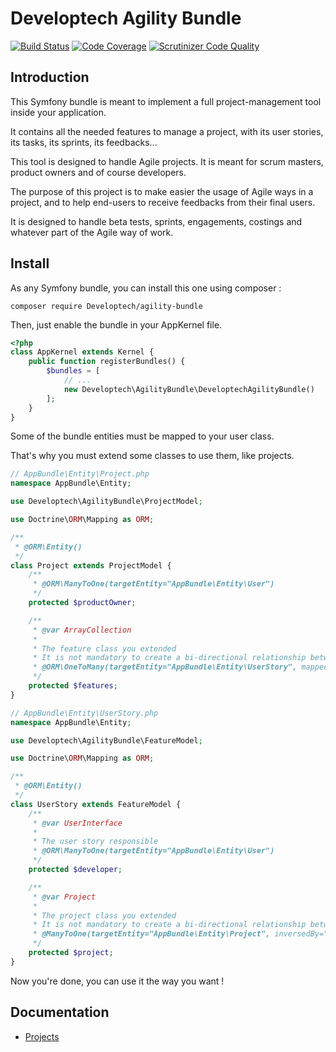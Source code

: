 Developtech Agility Bundle
==========================

[![Build Status](https://scrutinizer-ci.com/g/DevelopTech/AgilityBundle/badges/build.png?b=master)](https://scrutinizer-ci.com/g/DevelopTech/AgilityBundle/build-status/master)
[![Code Coverage](https://scrutinizer-ci.com/g/DevelopTech/AgilityBundle/badges/coverage.png?b=master)](https://scrutinizer-ci.com/g/DevelopTech/AgilityBundle/?branch=master)
[![Scrutinizer Code Quality](https://scrutinizer-ci.com/g/DevelopTech/AgilityBundle/badges/quality-score.png?b=master)](https://scrutinizer-ci.com/g/DevelopTech/AgilityBundle/?branch=master)

Introduction
------------

This Symfony bundle is meant to implement a full project-management tool inside your application.

It contains all the needed features to manage a project, with its user stories, its tasks, its sprints, its feedbacks...

This tool is designed to handle Agile projects. It is meant for scrum masters, product owners and of course developers.

The purpose of this project is to make easier the usage of Agile ways in a project, and to help end-users to receive feedbacks from their final users.

It is designed to handle beta tests, sprints, engagements, costings and whatever part of the Agile way of work.

Install
-------

As any Symfony bundle, you can install this one using composer :

```
composer require Developtech/agility-bundle
```

Then, just enable the bundle in your AppKernel file.

```php
<?php
class AppKernel extends Kernel {
    public function registerBundles() {
        $bundles = [
            // ...
            new Developtech\AgilityBundle\DeveloptechAgilityBundle()
        ];
    }
}
```

Some of the bundle entities must be mapped to your user class.

That's why you must extend some classes to use them, like projects.

```php
// AppBundle\Entity\Project.php
namespace AppBundle\Entity;

use Developtech\AgilityBundle\ProjectModel;

use Doctrine\ORM\Mapping as ORM;

/**
 * @ORM\Entity()
 */
class Project extends ProjectModel {
    /**
     * @ORM\ManyToOne(targetEntity="AppBundle\Entity\User")
     */
    protected $productOwner;

    /**
     * @var ArrayCollection
     *
     * The feature class you extended
     * It is not mandatory to create a bi-directional relationship between projects and features
     * @ORM\OneToMany(targetEntity="AppBundle\Entity\UserStory", mappedBy="project")
     */
    protected $features;
}

```

```php
// AppBundle\Entity\UserStory.php
namespace AppBundle\Entity;

use Developtech\AgilityBundle\FeatureModel;

use Doctrine\ORM\Mapping as ORM;

/**
 * @ORM\Entity()
 */
class UserStory extends FeatureModel {
    /**
     * @var UserInterface
     *
     * The user story responsible
     * @ORM\ManyToOne(targetEntity="AppBundle\Entity\User")
     */
    protected $developer;

    /**
     * @var Project
     *
     * The project class you extended
     * It is not mandatory to create a bi-directional relationship between projects and features
     * @ManyToOne(targetEntity="AppBundle\Entity\Project", inversedBy="features")
     */
    protected $project;
}

```

Now you're done, you can use it the way you want !

Documentation
-------------

* [Projects](Resources/doc/projects.md)
